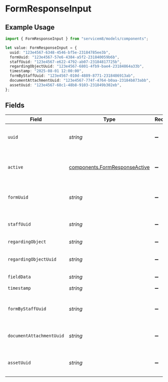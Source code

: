 # FormResponseInput

## Example Usage

```typescript
import { FormResponseInput } from "servicem8/models/components";

let value: FormResponseInput = {
  uuid: "123e4567-6348-4546-bf5e-23184785ee3b",
  formUuid: "123e4567-57e6-4384-a5f2-231840059b6b",
  staffUuid: "123e4567-e622-4792-ab07-23184817725b",
  regardingObjectUuid: "123e4567-6801-4fb9-bae4-23184864a33b",
  timestamp: "2025-08-01 12:00:00",
  formByStaffUuid: "123e4567-010d-4889-8771-2318486913ab",
  documentAttachmentUuid: "123e4567-774f-4764-b0aa-23184b873abb",
  assetUuid: "123e4567-68c1-48b8-9103-231849b302eb",
};
```

## Fields

| Field                                                                          | Type                                                                           | Required                                                                       | Description                                                                    | Example                                                                        |
| ------------------------------------------------------------------------------ | ------------------------------------------------------------------------------ | ------------------------------------------------------------------------------ | ------------------------------------------------------------------------------ | ------------------------------------------------------------------------------ |
| `uuid`                                                                         | *string*                                                                       | :heavy_minus_sign:                                                             | Unique identifier for this record                                              | 123e4567-6348-4546-bf5e-23184785ee3b                                           |
| `active`                                                                       | [components.FormResponseActive](../../models/components/formresponseactive.md) | :heavy_minus_sign:                                                             | Record active/deleted flag.  Valid values are [0,1]                            |                                                                                |
| `formUuid`                                                                     | *string*                                                                       | :heavy_minus_sign:                                                             | N/A                                                                            | 123e4567-57e6-4384-a5f2-231840059b6b                                           |
| `staffUuid`                                                                    | *string*                                                                       | :heavy_minus_sign:                                                             | N/A                                                                            | 123e4567-e622-4792-ab07-23184817725b                                           |
| `regardingObject`                                                              | *string*                                                                       | :heavy_minus_sign:                                                             | N/A                                                                            |                                                                                |
| `regardingObjectUuid`                                                          | *string*                                                                       | :heavy_minus_sign:                                                             | N/A                                                                            | 123e4567-6801-4fb9-bae4-23184864a33b                                           |
| `fieldData`                                                                    | *string*                                                                       | :heavy_minus_sign:                                                             | N/A                                                                            |                                                                                |
| `timestamp`                                                                    | *string*                                                                       | :heavy_minus_sign:                                                             | N/A                                                                            | 2025-08-01 12:00:00                                                            |
| `formByStaffUuid`                                                              | *string*                                                                       | :heavy_minus_sign:                                                             | N/A                                                                            | 123e4567-010d-4889-8771-2318486913ab                                           |
| `documentAttachmentUuid`                                                       | *string*                                                                       | :heavy_minus_sign:                                                             | N/A                                                                            | 123e4567-774f-4764-b0aa-23184b873abb                                           |
| `assetUuid`                                                                    | *string*                                                                       | :heavy_minus_sign:                                                             | N/A                                                                            | 123e4567-68c1-48b8-9103-231849b302eb                                           |